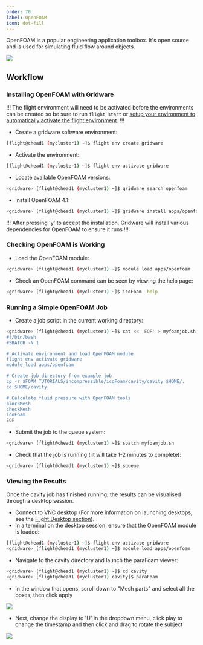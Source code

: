 ```yaml
---
order: 70
label: OpenFOAM
icon: dot-fill
---
```


OpenFOAM is a popular engineering application toolbox. It's open source and is used for simulating fluid flow around objects. 

![](/images/openfoam_about_1.png)

## Workflow

### Installing OpenFOAM with Gridware

!!!
The flight environment will need to be activated before the environments can be created so be sure to run `flight start` or [setup your environment to automatically activate the flight environment](/hpc_environment_usage/flight_overview/flight_system/#activating-the-flight-system).
!!!

- Create a gridware software environment:

```bash
[flight@chead1 (mycluster1) ~]$ flight env create gridware
```

- Activate the environment:

```bash
[flight@chead1 (mycluster1) ~]$ flight env activate gridware
```

- Locate available OpenFOAM versions:

```bash
<gridware> [flight@chead1 (mycluster1) ~]$ gridware search openfoam
```

- Install OpenFOAM 4.1:

```bash
<gridware> [flight@chead1 (mycluster1) ~]$ gridware install apps/openfoam/4.1
```

!!!
After pressing 'y' to accept the installation. Gridware will install various dependencies for OpenFOAM to ensure it runs
!!!

### Checking OpenFOAM is Working

- Load the OpenFOAM module:

```bash
<gridware> [flight@chead1 (mycluster1) ~]$ module load apps/openfoam
```

- Check an OpenFOAM command can be seen by viewing the help page:

```bash
<gridware> [flight@chead1 (mycluster1) ~]$ icoFoam -help
```

### Running a Simple OpenFOAM Job

- Create a job script in the current working directory:

```bash
<gridware> [flight@chead1 (mycluster1) ~]$ cat << 'EOF' > myfoamjob.sh
#!/bin/bash
#SBATCH -N 1

# Activate environment and load OpenFOAM module
flight env activate gridware
module load apps/openfoam

# Create job directory from example job
cp -r $FOAM_TUTORIALS/incompressible/icoFoam/cavity/cavity $HOME/.
cd $HOME/cavity

# Calculate fluid pressure with OpenFOAM tools
blockMesh
checkMesh
icoFoam
EOF
```

- Submit the job to the queue system:

```bash
<gridware> [flight@chead1 (mycluster1) ~]$ sbatch myfoamjob.sh
```

- Check that the job is running (iit will take 1-2 minutes to complete):

```bash
<gridware> [flight@chead1 (mycluster1) ~]$ squeue
```

### Viewing the Results

Once the cavity job has finished running, the results can be visualised through a desktop session.
- Connect to VNC desktop (For more information on launching desktops, see the [Flight Desktop section](/hpc_environment_usage/flight_desktop/install_flight_desktop_types/#install-flight-desktop-types)).
- In a terminal on the desktop session, ensure that the OpenFOAM module is loaded:

```bash
[flight@chead1 (mycluster1) ~]$ flight env activate gridware
<gridware> [flight@chead1 (mycluster1) ~]$ module load apps/openfoam
```

- Navigate to the cavity directory and launch the paraFoam viewer:

```bash
<gridware> [flight@chead1 (mycluster1) ~]$ cd cavity
<gridware> [flight@chead1 (mycluster1) cavity]$ paraFoam
```

- In the window that opens, scroll down to "Mesh parts" and select all the boxes, then click apply

![](/images/openfoam_parafoam_1.png)

- Next, change the display to 'U' in the dropdown menu, click play to change the timestamp and then click and drag to rotate the subject

![](/images/openfoam_parafoam_2.png)